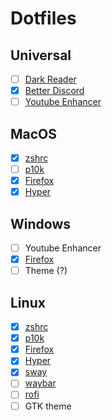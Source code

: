 # Dotfiles

## Universal

- [ ] [Dark Reader](darkReader)
- [x] [Better Discord](betterDiscord)
- [ ] [Youtube Enhancer](youtubeEnhancer)

## MacOS

- [x] [zshrc](zshrc/macos)
- [ ] [p10k](p10k/macos)
- [x] [Firefox](firefox/macos)
- [x] [Hyper](hyper/macos)

## Windows

- [ ] Youtube Enhancer
- [x] [Firefox](firefox/windows)
- [ ] Theme (?)

## Linux

- [x] [zshrc](zshrc/linux)
- [x] [p10k](p10k/linux)
- [x] [Firefox](firefox/linux)
- [x] [Hyper](hyper/linux)
- [x] [sway](sway)
- [ ] [waybar](waybar)
- [ ] [rofi](rofi)
- [ ] GTK theme
